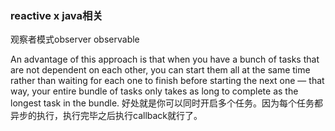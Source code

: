 ### reactive x java相关



观察者模式observer  observable



An advantage of this approach is that when you have a bunch of tasks that are not dependent on each other, you can start them all at the same time rather than waiting for each one to finish before starting the next one — that way, your entire bundle of tasks only takes as long to complete as the longest task in the bundle. 好处就是你可以同时开启多个任务。因为每个任务都异步的执行，执行完毕之后执行callback就行了。







